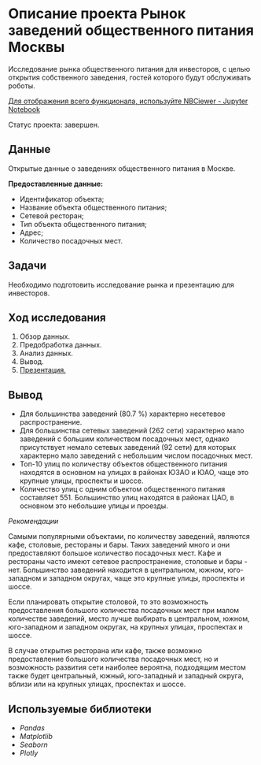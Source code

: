 # Описание проекта Рынок заведений общественного питания Москвы
Исследование рынка общественного питания для инвесторов, с целью открытия собственного заведения, гостей которого будут обслуживать роботы.

[Для отображения всего функционала, используйте NBCiewer - Jupyter Notebook](https://nbviewer.org/github/FAnastasiiaD/portfolio/blob/main/market_of_public_catering_establishments_in_moscow/market_of_public_catering_establishments_in_moscow_project.ipynb)

Статус проекта: завершен.

## Данные

Открытые данные о заведениях общественного питания в Москве.

**Предоставленные данные:**

- Идентификатор объекта;
- Название объекта общественного питания;
- Сетевой ресторан;
- Тип объекта общественного питания;
- Адрес;
- Количество посадочных мест.

## Задачи

Необходимо подготовить исследование рынка и презентацию для инвесторов.

## Ход исследования

 1. Обзор данных.
 2. Предобработка данных.
 3. Анализ данных.
 4. Вывод.
 5. [Презентация.](https://drive.google.com/file/d/1boqoqbaOyvOwYVNxW5gMU0OnzVt2cBiv/view?usp=sharing)

## Вывод

- Для большинства заведений (80.7 %) характерно несетевое распространение.
- Для большинства сетевых заведений (262 сети) характерно мало заведений с большим количеством посадочных мест, однако присутствует немало сетевых заведений (92 сети) для которых характерно мало заведений с небольшим числом посадочных мест.
- Топ-10 улиц по количеству объектов общественного питания находятся в основном на улицах в районах ЮЗАО и ЮАО, чаще это крупные улицы, проспекты и шоссе.
- Количество улиц с одним объектом общественного питания составляет 551. Большинство улиц находятся в районах ЦАО, в основном это небольшие улицы и проезды.

*Рекомендации*

Самыми популярными объектами, по количеству заведений, являются кафе, столовые, рестораны и бары. Таких заведений много и они предоставляют большое количество посадочных мест. Кафе и рестораны часто имеют сетевое распространение, столовые и бары - нет. Большинство заведений находится в центральном, южном, юго-западном и западном округах, чаще это крупные улицы, проспекты и шоссе.

Если планировать открытие столовой, то это возможность предоставления большого количества посадочных мест при малом количестве заведений, место лучше выбирать в центральном, южном, юго-западном и западном округах, на крупных улицах, проспектах и шоссе.

В случае открытия ресторана или кафе, также возможно предоставление большого количества посадочных мест, но и возможность развития сети наиболее вероятна, подходящим местом также будет центральный, южный, юго-западный и западный округа, вблизи или на крупных улицах, проспектах и шоссе.

## Используемые библиотеки
- *Pandas*
- *Matplotlib*
- *Seaborn*
- *Plotly*
